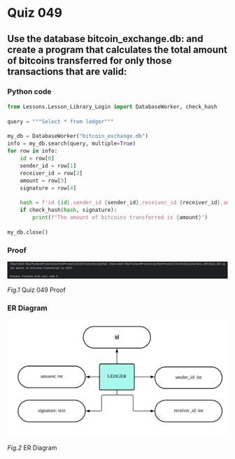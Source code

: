 # Quiz 049
## Use the database bitcoin_exchange.db: and create a program that calculates the total amount of bitcoins transferred for only those transactions that are valid:
### Python code
```python
from Lessons.Lesson_Library_Login import DatabaseWorker, check_hash

query = """Select * from ledger"""

my_db = DatabaseWorker("bitcoin_exchange.db")
info = my_db.search(query, multiple=True)
for row in info:
    id = row[0]
    sender_id = row[1]
    receiver_id = row[2]
    amount = row[3]
    signature = row[4]

    hash = f'id {id},sender_id {sender_id},receiver_id {receiver_id},amount {amount}'
    if check_hash(hash, signature):
        print(f"The amount of bitcoins transferred is {amount}")

my_db.close()
```

### Proof
![Quiz_049_Proof.png](Quiz_049_Proof.png)

*Fig.1* Quiz 049 Proof

### ER Diagram
![ER_Diagram49.png](ER_Diagram49.png)

*Fig.2* ER Diagram